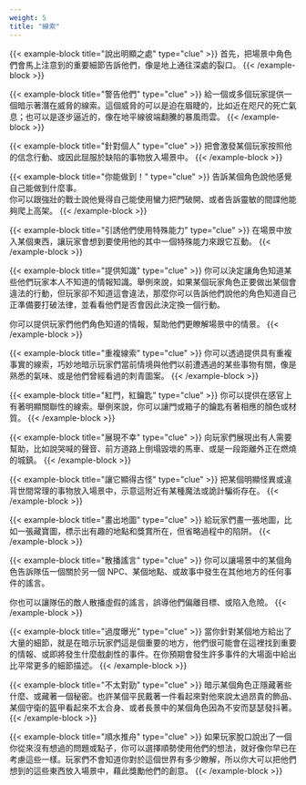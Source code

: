 ```yaml
---
weight: 5
title: "線索"
---
```

{{< example-block title="說出明顯之處" type="clue" >}}
首先，把場景中角色們會馬上注意到的重要細節告訴他們，像是地上通往深處的裂口。
{{< /example-block >}}

{{< example-block title="警告他們" type="clue" >}}
給一個或多個玩家提供一個暗示著潛在威脅的線索。這個威脅的可以是迫在眉睫的，比如近在咫尺的死亡氣息；也可以是逐步逼近的，像在地平線彼端翻騰的暴風雨雲。
{{< /example-block >}}

{{< example-block title="針對個人" type="clue" >}}
把會激發某個玩家按照他的信念行動、或因此屈服於缺陷的事物放入場景中。
{{< /example-block >}}

{{< example-block title="你能做到！" type="clue" >}}
告訴某個角色說他感覺自己能做到什麼事。<br/>
你可以跟強壯的戰士說他覺得自己能使用蠻力把門破開、或者告訴靈敏的間諜他能夠爬上高架。
{{< /example-block >}}

{{< example-block title="引誘他們使用特殊能力" type="clue" >}}
在場景中放入某個東西，讓玩家會想到要使用他的其中一個特殊能力來跟它互動。
{{< /example-block >}}

{{< example-block title="提供知識" type="clue" >}}
你可以決定讓角色知道某些他們玩家本人不知道的情報知識。舉例來說，如果某個玩家角色正要做出某個會違法的行動，但玩家卻不知道這會違法，那麼你可以告訴他們說他的角色知道自己正準備要打破法律，並看看他們是否會因此決定換一個行動。

你可以提供玩家們他們角色知道的情報，幫助他們更瞭解場景中的情景。
{{< /example-block >}}

{{< example-block title="重複線索" type="clue" >}}
你可以透過提供具有重複事實的線索，巧妙地暗示玩家們當前情境與他們以前遭遇過的某些事物有關，像是熟悉的氣味、或是他們曾經看過的刺青圖案。
{{< /example-block >}}

{{< example-block title="紅門，紅鑰匙" type="clue" >}}
你可以提供在感官上有著明顯關聯性的線索。舉例來說，你可以讓門或箱子的鑰匙有著相應的顏色或材質。
{{< /example-block >}}

{{< example-block title="展現不幸" type="clue" >}}
向玩家們展現出有人需要幫助，比如說哭喊的聲音、前方道路上倒塌毀壞的馬車、或是一段距離外正在燃燒的城鎮。
{{< /example-block >}}

{{< example-block title="讓它顯得古怪" type="clue" >}}
把某個明顯怪異或違背世間常理的事物放入場景中，示意這附近有某種魔法或詭計騙術存在。
{{< /example-block >}}

{{< example-block title="畫出地圖" type="clue" >}}
給玩家們畫一張地圖，比如一張藏寶圖，標示出有趣的地點和獎賞所在，但省略過程中的陷阱。
{{< /example-block >}}

{{< example-block title="散播謠言" type="clue" >}}
你可以讓場景中的某個角色告訴隊伍一個關於另一個 NPC、某個地點、或故事中發生在其他地方的任何事件的謠言。

你也可以讓隊伍的敵人散播虛假的謠言，誤導他們偏離目標、或陷入危險。
{{< /example-block >}}

{{< example-block title="過度曝光" type="clue" >}}
當你針對某個地方給出了大量的細節，就是在暗示玩家們這是個重要的地方，他們很可能會在這裡找到重要的情報、或即將發生什麼戲劇性的事件。在你預期會發生許多事件的大場面中給出比平常更多的細節描述。
{{< /example-block >}}

{{< example-block title="不太對勁" type="clue" >}}
暗示某個角色正隱藏著些什麼、或藏著一個秘密。也許某個平民戴著一件看起來對他來說太過昂貴的飾品、某個守衛的盔甲看起來不太合身、或者長景中的某個角色因為不安而瑟瑟發抖著。
{{< /example-block >}}

{{< example-block title="順水推舟" type="clue" >}}
如果玩家脫口說出了一個你從來沒有想過的問題或點子，你可以選擇順勢使用他們的想法，就好像你早已在考慮這些一樣。玩家們不會知道你對於這個世界有多少瞭解，所以你大可以把他們想到的這些東西放入場景中，藉此獎勵他們的創意。
{{< /example-block >}}

